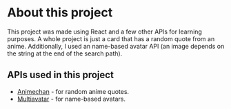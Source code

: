 # About this project #
This project was made using React and a few other APIs for learning purposes. A whole project is just a card that has a random quote from an anime. Additionally, I used an name-based avatar API (an image depends on the string at the end of the search path).
## APIs used in this project ##
* [Animechan](https://animechan.vercel.app/ "Animechan API Website") - for random anime quotes. 
* [Multiavatar](https://api.multiavatar.com/ "Multiavatar API Website") - for name-based avatars.
